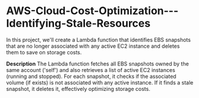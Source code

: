 # AWS-Cloud-Cost-Optimization---Identifying-Stale-Resources
In this project, we'll create a Lambda function that identifies EBS snapshots that are no longer associated with any active EC2 instance and deletes them to save on storage costs.

**Description** 
  The Lambda function fetches all EBS snapshots owned by the same account ('self') and also retrieves a list of active EC2 instances (running and stopped). For each snapshot, it checks if the associated volume (if exists) is not associated with any active instance. If it finds a stale snapshot, it deletes it, effectively optimizing storage costs.
